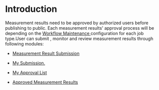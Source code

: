 # Introduction

Measurement results need to be approved by authorized users before publishing to public. Each measurement results' approval process will be depending on the 
[Workflow Maintenance ](/iFactory-JGP-MES/iFactory-JGP-MES-Home/iFactory-JGP-MS/CONTENT/JGP-QLMS/Approval-Workflow-Maintenance.md)configuration for each job type.User can submit , monitor and review measurement results through following modules:

- [Measurement Result Submission](/iFactory-JGP-MES/iFactory-JGP-MES-Home/iFactory-JGP-MS/CONTENT/JGP-QLMS/Measurement-Results-with-Approval-Process/Measurement-Result-Submission.md)

- [My Submission.](/iFactory-JGP-MES/iFactory-JGP-MES-Home/iFactory-JGP-MS/CONTENT/JGP-QLMS/Measurement-Results-with-Approval-Process/My-Submission.md)

- [My Approval List](/iFactory-JGP-MES/iFactory-JGP-MES-Home/iFactory-JGP-MS/CONTENT/JGP-QLMS/Measurement-Results-with-Approval-Process/My-Approval-List.md)

- [Approved Measurement Results](/iFactory-JGP-MES/iFactory-JGP-MES-Home/iFactory-JGP-MS/CONTENT/JGP-QLMS/Measurement-Results-with-Approval-Process/Approved-Measurement-Results.md)
